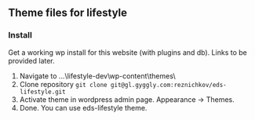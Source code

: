 ## Theme files for lifestyle

### Install

Get a working wp install for this website (with plugins and db). Links to be provided later.

1. Navigate to ...\lifestyle-dev\wp-content\themes\
2. Clone repository `git clone git@gl.gyggly.com:reznichkov/eds-lifestyle.git`
3. Activate theme in wordpress admin page. Appearance -> Themes.
4. Done. You can use eds-lifestyle theme.